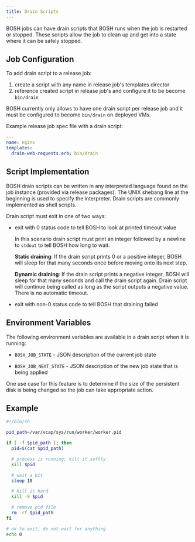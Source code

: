 ```yaml
---
title: Drain Scripts
---
```


BOSH jobs can have drain scripts that BOSH runs when the job is
restarted or stopped. These scripts allow the job to clean up and get into a
state where it can be safely stopped.

## <a id="job-configuration"></a> Job Configuration ##

To add drain script to a release job:

1. create a script with any name in release job's templates director
1. reference created script in release job's and configure it to be become 
`bin/drain`

BOSH currently only allows to have one drain script per release job
and it must be configured to become `bin/drain` on deployed VMs.

Example release job spec file with a drain script:

~~~yaml
---
name: nginx
templates:
  drain-web-requests.erb: bin/drain
~~~

## <a id="script-implementation"></a> Script Implementation ##

BOSH drain scripts can be written in any interpreted language found on the
job instance (provided via release packages). The UNIX shebang line at the 
beginning is used to specify the interpreter. Drain scripts are commonly 
implemented as shell scripts.

Drain script must exit in one of two ways:

- exit with 0 status code to tell BOSH to look at printed timeout value

    In this scenario drain script must print an integer followed by a newline 
    to `stdout` to tell BOSH how long to wait.

    **Static draining**: If the drain script prints 0 or a positive integer, BOSH will sleep for that 
    many seconds once before moving onto its next step.

    **Dynamic draining**: If the drain script prints a negative integer, BOSH will sleep for that 
    many seconds and call the drain script again. Drain script will continue 
    being called as long as the script outputs a negative value. There is no 
    automatic timeout.

- exit with non-0 status code to tell BOSH that draining failed

## <a id="environment-variables"></a> Environment Variables ##

The following environment variables are available in a drain script when it is running:

  * `BOSH_JOB_STATE` - JSON description of the current job state

  * `BOSH_JOB_NEXT_STATE` - JSON description of the new job state that is being
    applied

One use case for this feature is to determine if the size of the persistent
disk is being changed so the job can take appropriate action.

## <a id="example"></a> Example ##

~~~sh
#!/bin/sh

pid_path=/var/vcap/sys/run/worker/worker.pid

if [ -f $pid_path ]; then
  pid=$(cat $pid_path)

  # process is running; kill it softly
  kill $pid

  # wait a bit
  sleep 10

  # kill it hard
  kill -9 $pid

  # remove pid file
  rm -rf $pid_path
fi

# ok to exit; do not wait for anything
echo 0
~~~
